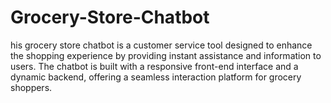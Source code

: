 # Grocery-Store-Chatbot
his grocery store chatbot is a customer service tool designed to enhance the shopping experience by providing instant assistance and information to users. The chatbot is built with a responsive front-end interface and a dynamic backend, offering a seamless interaction platform for grocery shoppers.
